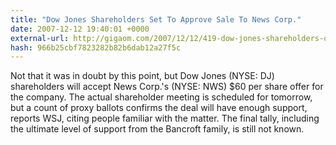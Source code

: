 ```yaml
---
title: "Dow Jones Shareholders Set To Approve Sale To News Corp."
date: 2007-12-12 19:40:01 +0000
external-url: http://gigaom.com/2007/12/12/419-dow-jones-shareholders-officially-approve-sale/
hash: 966b25cbf7823282b82b6dab12a27f5c
---
```


Not that it was in doubt by this point, but Dow Jones (NYSE: DJ) shareholders will accept News Corp.'s (NYSE: NWS) $60 per share offer for the company. The actual shareholder meeting is scheduled for tomorrow, but a count of proxy ballots confirms the deal will have enough support, reports WSJ, citing people familiar with the matter. The final tally, including the ultimate level of support from the Bancroft family, is still not known.
